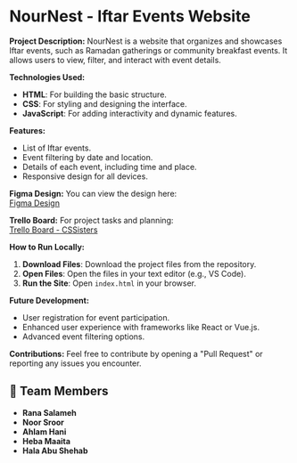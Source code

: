 # NourNest - Iftar Events Website

**Project Description:**
NourNest is a website that organizes and showcases Iftar events, such as Ramadan gatherings or community breakfast events. It allows users to view, filter, and interact with event details.

**Technologies Used:**
- **HTML**: For building the basic structure.
- **CSS**: For styling and designing the interface.
- **JavaScript**: For adding interactivity and dynamic features.

**Features:**
- List of Iftar events.
- Event filtering by date and location.
- Details of each event, including time and place.
- Responsive design for all devices.

**Figma Design:**
You can view the design here:  
[Figma Design](https://www.figma.com/design/rdGmNAXWB0vmYtDWBlgvnq/Untitled?t=QOve8l3a1gzkIr7L-1)

**Trello Board:**
For project tasks and planning:  
[Trello Board - CSSisters](https://trello.com/invite/b/67d7d212af30bbb292b94a53/ATTI964a95c4d52f69ee588bc202724bcb55BB17C111/cssisters)

**How to Run Locally:**
1. **Download Files**: Download the project files from the repository.
2. **Open Files**: Open the files in your text editor (e.g., VS Code).
3. **Run the Site**: Open `index.html` in your browser.

**Future Development:**
- User registration for event participation.
- Enhanced user experience with frameworks like React or Vue.js.
- Advanced event filtering options.

**Contributions:**
Feel free to contribute by opening a "Pull Request" or reporting any issues you encounter.

## 👥 Team Members

- **Rana Salameh**  
- **Noor Sroor**  
- **Ahlam Hani**  
- **Heba Maaita**  
- **Hala Abu Shehab** 

